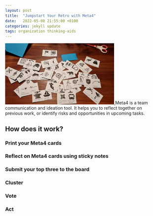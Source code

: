 ```yaml
---
layout: post
title:  "Jumpstart Your Retro with Meta4"
date:   2022-05-08 21:55:00 +0100
categories: jekyll update
tags: organization thinking-aids
---
```


<a href="/assets/meta4cards.pdf" download="meta4cards">
  <img src="/assets/images/meta4cards.jpeg" alt="meta4" width="70%">
</a>
Meta4 is a team communication and ideation tool. It helps you to reflect together on previous work, or identify risks and opportunities in upcoming tasks.

## How does it work?
### Print your Meta4 cards
### Reflect on Meta4 cards using sticky notes
### Submit your top three to the board
### Cluster
### Vote
### Act
